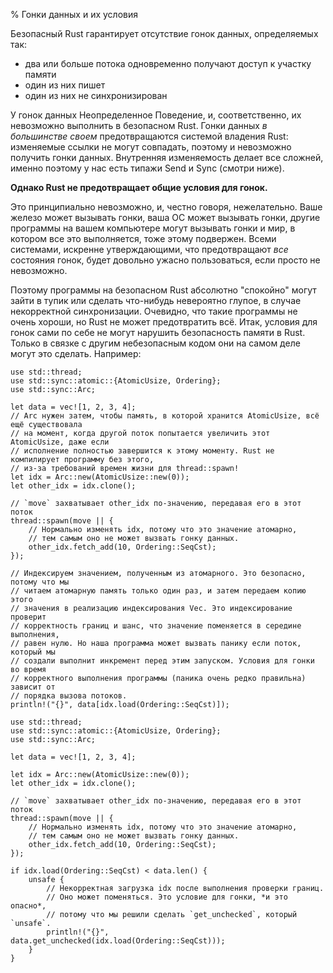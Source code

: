 % Гонки данных и их условия

Безопасный Rust гарантирует отсутствие гонок данных, определяемых так:

* два или больше потока одновременно получают доступ к участку памяти
* один из них пишет
* один из них не синхронизирован 

У гонок данных Неопределенное Поведение, и, соответственно, их невозможно
выполнить в безопасном Rust. Гонки данных *в большинстве своем* предотвращаются
системой владения Rust: изменяемые ссылки не могут совпадать,
поэтому и невозможно получить гонки данных. Внутренняя изменяемость делает все
сложней, именно поэтому у нас есть типажи Send и Sync (смотри ниже).

**Однако Rust не предотвращает общие условия для гонок.**

Это принципиально невозможно, и, честно говоря, нежелательно. Ваше железо может
вызывать гонки, ваша ОС может вызывать гонки, другие программы на вашем
компьютере могут вызывать гонки и мир, в котором все это выполняется, тоже этому
подвержен. Всеми системами, искренне утверждающими, что предотвращают *все*
состояния гонок, будет довольно ужасно пользоваться, если просто не
невозможно.

Поэтому программы на безопасном Rust абсолютно "спокойно" могут зайти в тупик
или сделать что-нибудь невероятно глупое, в случае некорректной синхронизации.
Очевидно, что такие программы не очень хороши, но Rust не может предотвратить всё. 
Итак, условия для гонок сами по себе не могут нарушить
безопасность памяти в Rust. Только в связке с другим небезопасным кодом они на
самом деле могут это сделать. Например:

```rust,no_run
use std::thread;
use std::sync::atomic::{AtomicUsize, Ordering};
use std::sync::Arc;

let data = vec![1, 2, 3, 4];
// Arc нужен затем, чтобы память, в которой хранится AtomicUsize, всё ещё существовала 
// на момент, когда другой поток попытается увеличить этот AtomicUsize, даже если 
// исполнение полностью завершится к этому моменту. Rust не компилирует программу без этого,  
// из-за требований времен жизни для thread::spawn!
let idx = Arc::new(AtomicUsize::new(0));
let other_idx = idx.clone();

// `move` захватывает other_idx по-значению, передавая его в этот поток
thread::spawn(move || {
    // Нормально изменять idx, потому что это значение атомарно,
    // тем самым оно не может вызвать гонку данных.
    other_idx.fetch_add(10, Ordering::SeqCst);
});

// Индексируем значением, полученным из атомарного. Это безопасно, потому что мы
// читаем атомарную память только один раз, и затем передаем копию этого  
// значения в реализацию индексирования Vec. Это индексирование проверит  
// корректность границ и шанс, что значение поменяется в середине выполнения, 
// равен нулю. Но наша программа может вызвать панику если поток, который мы 
// создали выполнит инкремент перед этим запуском. Условия для гонки во время 
// корректного выполнения программы (паника очень редко правильна) зависит от 
// порядка вызова потоков.
println!("{}", data[idx.load(Ordering::SeqCst)]);
```

```rust,no_run
use std::thread;
use std::sync::atomic::{AtomicUsize, Ordering};
use std::sync::Arc;

let data = vec![1, 2, 3, 4];

let idx = Arc::new(AtomicUsize::new(0));
let other_idx = idx.clone();

// `move` захватывает other_idx по-значению, передавая его в этот поток
thread::spawn(move || {
    // Нормально изменять idx, потому что это значение атомарно,
    // тем самым оно не может вызвать гонку данных.
    other_idx.fetch_add(10, Ordering::SeqCst);
});

if idx.load(Ordering::SeqCst) < data.len() {
    unsafe {
        // Некорректная загрузка idx после выполнения проверки границ.
        // Оно может поменяться. Это условие для гонки, *и это опасно*,
        // потому что мы решили сделать `get_unchecked`, который `unsafe`.
        println!("{}", data.get_unchecked(idx.load(Ordering::SeqCst)));
    }
}
```
